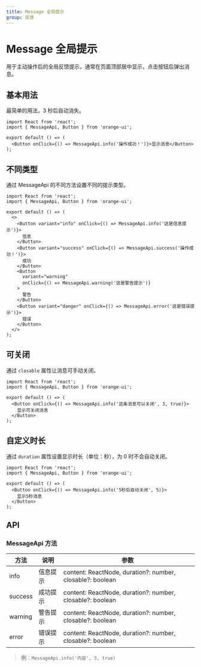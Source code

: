```yaml
---
title: Message 全局提示
group: 反馈
---
```


# Message 全局提示

用于主动操作后的全局反馈提示，通常在页面顶部居中显示，点击按钮后弹出消息。

## 基本用法

最简单的用法，3 秒后自动消失。

```tsx
import React from 'react';
import { MessageApi, Button } from 'orange-ui';

export default () => (
  <Button onClick={() => MessageApi.info('操作成功！')}>显示消息</Button>
);
```

## 不同类型

通过 MessageApi 的不同方法设置不同的提示类型。

```tsx
import React from 'react';
import { MessageApi, Button } from 'orange-ui';

export default () => (
  <>
    <Button variant="info" onClick={() => MessageApi.info('这是信息提示')}>
      信息
    </Button>
    <Button variant="success" onClick={() => MessageApi.success('操作成功！')}>
      成功
    </Button>
    <Button
      variant="warning"
      onClick={() => MessageApi.warning('这是警告提示')}
    >
      警告
    </Button>
    <Button variant="danger" onClick={() => MessageApi.error('这是错误提示')}>
      错误
    </Button>
  </>
);
```

## 可关闭

通过 `closable` 属性让消息可手动关闭。

```tsx
import React from 'react';
import { MessageApi, Button } from 'orange-ui';

export default () => (
  <Button onClick={() => MessageApi.info('这条消息可以关闭', 3, true)}>
    显示可关闭消息
  </Button>
);
```

## 自定义时长

通过 `duration` 属性设置显示时长（单位：秒），为 0 时不会自动关闭。

```tsx
import React from 'react';
import { MessageApi, Button } from 'orange-ui';

export default () => (
  <Button onClick={() => MessageApi.info('5秒后自动关闭', 5)}>
    显示5秒消息
  </Button>
);
```

## API

### MessageApi 方法

| 方法    | 说明     | 参数                                                      |
| ------- | -------- | --------------------------------------------------------- |
| info    | 信息提示 | content: ReactNode, duration?: number, closable?: boolean |
| success | 成功提示 | content: ReactNode, duration?: number, closable?: boolean |
| warning | 警告提示 | content: ReactNode, duration?: number, closable?: boolean |
| error   | 错误提示 | content: ReactNode, duration?: number, closable?: boolean |

> 例：`MessageApi.info('内容', 3, true)`
